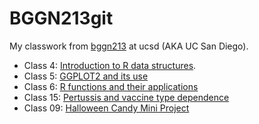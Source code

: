 # BGGN213git
My classwork from [bggn213](https://bioboot.github.io/bggn213_F24/) at ucsd (AKA UC San Diego).

- Class 4: [Introduction to R data structures](https://github.com/yosarian707/bggn213_git/blob/main/class04/class04.R).
- Class 5: [GGPLOT2 and its use](https://github.com/yosarian707/bggn213_git/blob/main/class05/class05.qmd)
- Class 6: [R functions and their applications](https://github.com/yosarian707/bggn213_git/blob/main/class05/class05.qmd)
- Class 15: [Pertussis and vaccine type dependence](https://github.com/yosarian707/bggn213_git/blob/main/Class%2015Pertussis/Class15WBRay.qmd)
- Class 09: [Halloween Candy Mini Project](https://github.com/yosarian707/bggn213_git/blob/main/redux.qmd)
